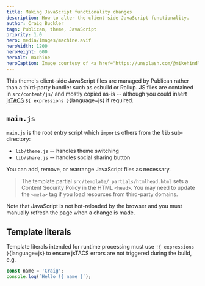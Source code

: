 ```yaml
---
title: Making JavaScript functionality changes
description: How to alter the client-side JavaScript functionality.
author: Craig Buckler
tags: Publican, theme, JavaScript
priority: 1.0
hero: media/images/machine.avif
heroWidth: 1200
heroHeight: 600
heroAlt: machine
heroCaption: Image courtesy of <a href="https://unsplash.com/@mikehindle">Mike Hindle</a>
---
```


This theme's client-side JavaScript files are managed by Publican rather than a third-party bundler such as esbuild or Rollup. JS files are contained in `src/content/js/` and mostly copied as-is -- although you could insert [jsTACS](https://publican.dev/docs/setup/jstacs/) `${ expressions }`{language=js} if required.


## `main.js`

`main.js` is the root entry script which `import`s others from the `lib` sub-directory:

* `lib/theme.js` -- handles theme switching
* `lib/share.js` -- handles social sharing button

You can add, remove, or rearrange JavaScript files as necessary.

> The template partial `src/template/_partials/htmlhead.html` sets a Content Security Policy in the HTML `<head>`. You may need to update the `<meta>` tag if you load resources from third-party domains.

Note that JavaScript is not hot-reloaded by the browser and you must manually refresh the page when a change is made.


## Template literals

Template literals intended for runtime processing must use `!{ expressions }`{language=js} to ensure jsTACS errors are not triggered during the build, e.g.

```js
const name = 'Craig';
console.log(`Hello !{ name }`);
```
